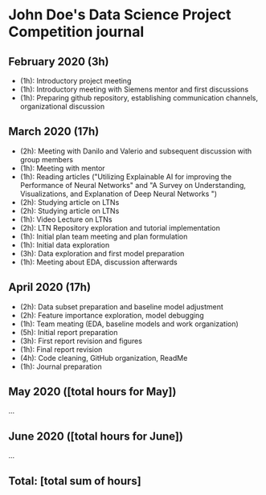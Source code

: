 # John Doe's Data Science Project Competition journal

## February 2020 (3h)

- (1h): Introductory project meeting
- (1h): Introductory meeting with Siemens mentor and first discussions
- (1h): Preparing github repository, establishing communication channels, organizational discussion

## March 2020 (17h)
- (2h): Meeting with Danilo and Valerio and subsequent discussion with group members
- (1h): Meeting with mentor
- (1h): Reading articles ("Utilizing Explainable AI for improving the Performance of Neural Networks" and "A Survey on Understanding, Visualizations, and
Explanation of Deep Neural Networks
")
- (2h): Studying article on LTNs
- (2h): Studying article on LTNs
- (1h): Video Lecture on LTNs
- (2h): LTN Repository exploration and tutorial implementation 
- (1h): Initial plan team meeting and plan formulation
- (1h): Initial data exploration
- (3h): Data exploration and first model preparation
- (1h): Meeting about EDA, discussion afterwards

## April 2020 (17h)
- (2h): Data subset preparation and baseline model adjustment
- (2h): Feature importance exploration, model debugging
- (1h): Team meating (EDA, baseline models and work organization)
- (5h): Initial report preparation
- (3h): First report revision and figures
- (1h): Final report revision
- (4h): Code cleaning, GitHub organization, ReadMe
- (1h): Journal preparation

## May 2020 ([total hours for May])
...

## June 2020 ([total hours for June])

...

## Total: [total sum of hours]
